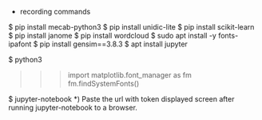 

* recording commands

$ pip install mecab-python3
$ pip install unidic-lite
$ pip install scikit-learn
$ pip install janome
$ pip install wordcloud
$ sudo apt install -y fonts-ipafont
$ pip install gensim==3.8.3
$ apt install jupyter


$ python3
>>> import matplotlib.font_manager as fm
>>> fm.findSystemFonts()

$ jupyter-notebook
 *) Paste the url with token displayed screen after running jupyter-notebook to a browser.
